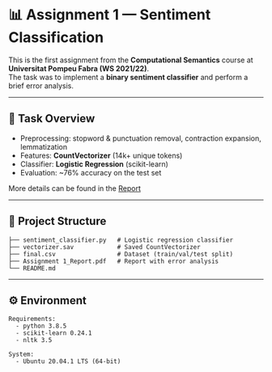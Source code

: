 # 📊 Assignment 1 — Sentiment Classification  

This is the first assignment from the **Computational Semantics** course at **Universitat Pompeu Fabra (WS 2021/22)**.  
The task was to implement a **binary sentiment classifier** and perform a brief error analysis.  

---

## 🔎 Task Overview  

- Preprocessing: stopword & punctuation removal, contraction expansion, lemmatization  
- Features: **CountVectorizer** (14k+ unique tokens)  
- Classifier: **Logistic Regression** (scikit-learn)  
- Evaluation: ~76% accuracy on the test set  

More details can be found in the [Report](./Assignment_1_Report_Error_Analysis.pdf)



---

## 📂 Project Structure  

```text
├── sentiment_classifier.py   # Logistic regression classifier
├── vectorizer.sav            # Saved CountVectorizer
├── final.csv                 # Dataset (train/val/test split)
├── Assignment 1_Report.pdf   # Report with error analysis
└── README.md
```

---

## ⚙️ Environment  

```text
Requirements:
  - python 3.8.5
  - scikit-learn 0.24.1
  - nltk 3.5

System:
  - Ubuntu 20.04.1 LTS (64-bit)
```

